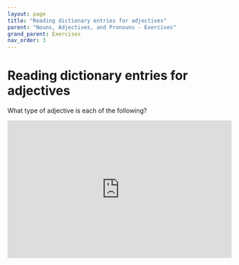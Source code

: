 ```yaml
---
layout: page
title: "Reading dictionary entries for adjectives"
parent: "Nouns, Adjectives, and Pronouns - Exercises"
grand_parent: Exercises
nav_order: 3
---
```



# Reading dictionary entries for adjectives


What type of adjective is each of the following?

<iframe width="100%" height="309" frameborder="0"
  src="https://observablehq.com/embed/@l3/identify-adjective-type?cell=viewof+q&cell=dictionary&cell=answer1&cell=viewof+showAnswer&cell=css"></iframe>
